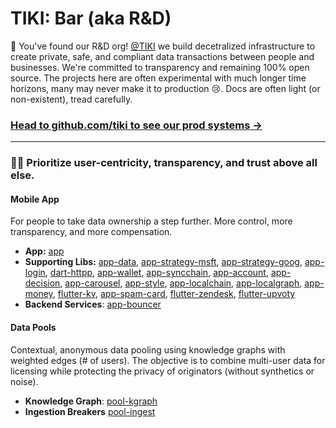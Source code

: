 # TIKI: Bar (aka R&D)
 🍻 You've found our R&D org! [@TIKI](https://mytiki.com) we build decetralized infrastructure to create private, safe, and compliant data transactions between people and businesses. 
 We're committed to transparency and remaining 100% open source. The projects here are often experimental with much longer time horizons, many may never make it to production 😢. 
 Docs are often light (or non-existent), tread carefully. 
 
 ### [Head to github.com/tiki to see our prod systems →](https://github.com/tiki)
 
 ---
 
 ### 🧑‍💻 Prioritize user-centricity, transparency, and trust above all else.
 
#### Mobile App
For people to take data ownership a step further. More control, more transparency, and more compensation.

- **App:** [app](https://github.com/tiki-bar/app)
- **Supporting Libs:** [app-data](https://github.com/tiki-bar/app-data), [app-strategy-msft](https://github.com/tiki-bar/app-strategy-msft), [app-strategy-goog](https://github.com/tiki-bar/app-strategy-goog), [app-login](https://github.com/tiki-bar/app-login), [dart-httpp](https://github.com/tiki-bar/dart-httpp), [app-wallet](https://github.com/tiki-bar/app-wallet), [app-syncchain](https://github.com/tiki-bar/app-syncchain), [app-account](https://github.com/tiki-bar/app-account), [app-decision](https://github.com/tiki-bar/app-decision), [app-carousel](https://github.com/tiki-bar/app-carousel), [app-style](https://github.com/tiki-bar/app-style), [app-localchain](https://github.com/tiki-bar/app-localchain), [app-localgraph](https://github.com/tiki-bar/app-localgraph), [app-money](https://github.com/tiki-bar/app-money), [flutter-kv](https://github.com/tiki-bar/flutter-kv), [app-spam-card](https://github.com/tiki-bar/app-spam-card), [flutter-zendesk](https://github.com/tiki-bar/flutter-zendesk), [flutter-upvoty](https://github.com/tiki-bar/flutter-upvoty)
- **Backend Services**: [app-bouncer](https://github.com/tiki-bar/app-bouncer)

#### Data Pools
Contextual, anonymous data pooling using knowledge graphs with weighted edges (# of users). The objective is to combine multi-user data for licensing while protecting the privacy of originators (without synthetics or noise).

- **Knowledge Graph**: [pool-kgraph](https://github.com/tiki-bar/pool-kgraph)
- **Ingestion Breakers** [pool-ingest](https://github.com/tiki-bar/pool-ingest)
